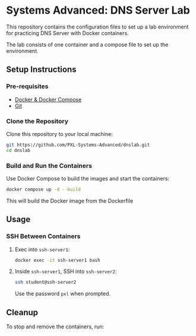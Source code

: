 # Systems Advanced: DNS Server Lab

This repository contains the configuration files to set up a lab environment for practicing DNS Server with Docker containers.

The lab consists of one container and a compose file to set up the environment.

## Setup Instructions

### Pre-requisites

- [Docker & Docker Compose](https://www.docker.com/get-started)
- [Git](https://github.com/git-guides/install-git)

### Clone the Repository

Clone this repository to your local machine:

```sh
git https://github.com/PXL-Systems-Advanced/dnslab.git
cd dnslab
```

### Build and Run the Containers

Use Docker Compose to build the images and start the containers:

```sh
docker compose up -d --build
```

This will build the Docker image from the Dockerfile 

## Usage

### SSH Between Containers

1. Exec into `ssh-server1`:

    ```sh
    docker exec -it ssh-server1 bash
    ```

2. Inside `ssh-server1`, SSH into `ssh-server2`:

    ```sh
    ssh student@ssh-server2
    ```

    Use the password `pxl` when prompted.

## Cleanup

To stop and remove the containers, run:
